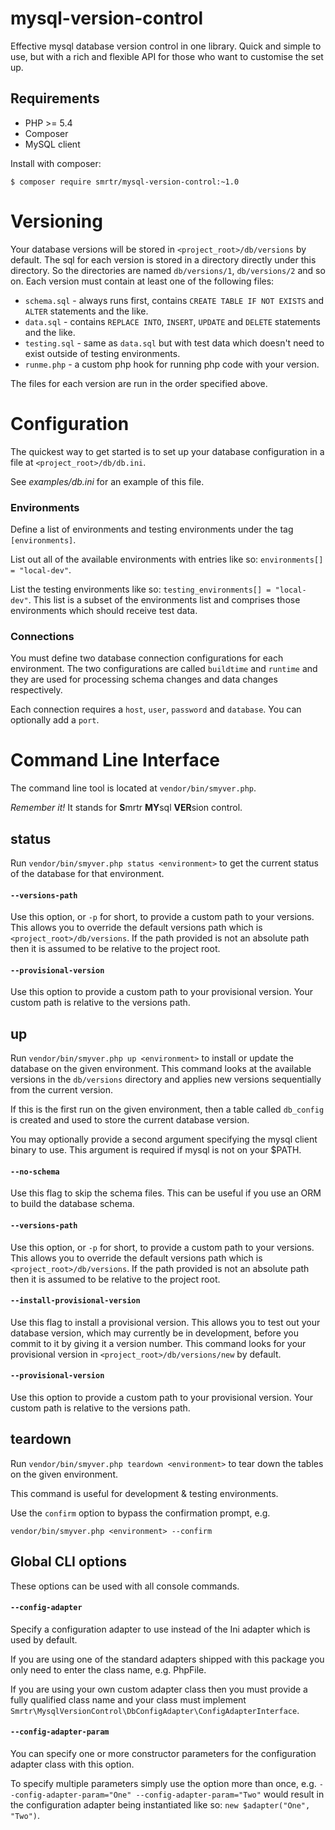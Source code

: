 mysql-version-control
=====================

Effective mysql database version control in one library. Quick and simple to use, but with a rich and flexible
API for those who want to customise the set up.

## Requirements
 - PHP >= 5.4
 - Composer
 - MySQL client

Install with composer:

    $ composer require smrtr/mysql-version-control:~1.0

# Versioning
Your database versions will be stored in `<project_root>/db/versions` by default.
The sql for each version is stored in a directory directly under this directory.
So the directories are named `db/versions/1`, `db/versions/2` and so on.
Each version must contain at least one of the following files:

 - `schema.sql` - always runs first, contains `CREATE TABLE IF NOT EXISTS` and `ALTER` statements and the like.
 - `data.sql` - contains `REPLACE INTO`, `INSERT`, `UPDATE` and `DELETE` statements and the like.
 - `testing.sql` - same as `data.sql` but with test data which doesn't need to exist outside of testing environments.
 - `runme.php` - a custom php hook for running php code with your version.

The files for each version are run in the order specified above.

# Configuration
The quickest way to get started is to set up your database configuration in a file at `<project_root>/db/db.ini`.

See *examples/db.ini* for an example of this file.

### Environments
Define a list of environments and testing environments under the tag `[environments]`.

List out all of the available environments with entries like so: `environments[] = "local-dev"`.

List the testing environments like so: `testing_environments[] = "local-dev"`.
This list is a subset of the environments list and comprises those environments which should receive test data.

### Connections
You must define two database connection configurations for each environment.
The two configurations are called `buildtime` and `runtime` and they are used for processing schema changes and data
changes respectively.

Each connection requires a `host`, `user`, `password` and `database`. You can optionally add a `port`.

# Command Line Interface
The command line tool is located at `vendor/bin/smyver.php`. 

*Remember it!* It stands for **S**mrtr **MY**sql **VER**sion control.

## status
Run `vendor/bin/smyver.php status <environment>` to get the current status of the database for that environment.

#### `--versions-path`
Use this option, or `-p` for short, to provide a custom path to your versions.
This allows you to override the default versions path which is `<project_root>/db/versions`.
If the path provided is not an absolute path then it is assumed to be relative to the project root.

#### `--provisional-version`
Use this option to provide a custom path to your provisional version. Your custom path is relative to the versions path.

## up
Run `vendor/bin/smyver.php up <environment>` to install or update the database on the given environment.
This command looks at the available versions in the `db/versions` directory and applies new versions sequentially
from the current version.

If this is the first run on the given environment, then a table called `db_config` is created and used to store the
current database version.

You may optionally provide a second argument specifying the mysql client binary to use.
This argument is required if mysql is not on your $PATH.

#### `--no-schema`
Use this flag to skip the schema files. This can be useful if you use an ORM to build the database schema.

#### `--versions-path`
Use this option, or `-p` for short, to provide a custom path to your versions.
This allows you to override the default versions path which is `<project_root>/db/versions`.
If the path provided is not an absolute path then it is assumed to be relative to the project root.

#### `--install-provisional-version`
Use this flag to install a provisional version. This allows you to test out your database version, which may currently
be in development, before you commit to it by giving it a version number. This command looks for your provisional
version in `<project_root>/db/versions/new` by default.

#### `--provisional-version`
Use this option to provide a custom path to your provisional version. Your custom path is relative to the versions path.

## teardown
Run `vendor/bin/smyver.php teardown <environment>` to tear down the tables on the given environment.

This command is useful for development & testing environments.

Use the `confirm` option to bypass the confirmation prompt, e.g.

    vendor/bin/smyver.php <environment> --confirm

## Global CLI options
These options can be used with all console commands.

#### `--config-adapter`
Specify a configuration adapter to use instead of the Ini adapter which is used by default.

If you are using one of the standard adapters shipped with this package you only need to enter the class name,
e.g. PhpFile.

If you are using your own custom adapter class then you must provide a fully qualified class name and your class
must implement `Smrtr\MysqlVersionControl\DbConfigAdapter\ConfigAdapterInterface`.

#### `--config-adapter-param`
You can specify one or more constructor parameters for the configuration adapter class with this option.

To specify multiple parameters simply use the option more than once, e.g.
`--config-adapter-param="One" --config-adapter-param="Two"`
would result in the configuration adapter being instantiated like so: `new $adapter("One", "Two")`.
